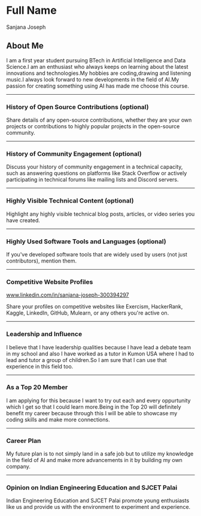 # Full Name
Sanjana Joseph
## About Me

I am a first year student pursuing BTech in Artificial Intelligence and Data Science.I am an enthusiast who always keeps on learning about the latest innovations and technologies.My hobbies are coding,drawing and listening music.I always look forward to new developments in the field of AI.My passion for creating something using AI has made me choose this course. 

---

### History of Open Source Contributions (optional)

Share details of any open-source contributions, whether they are your own projects or contributions to highly popular projects in the open-source community.

---

### History of Community Engagement (optional)

Discuss your history of community engagement in a technical capacity, such as answering questions on platforms like Stack Overflow or actively participating in technical forums like mailing lists and Discord servers.

---

### Highly Visible Technical Content (optional)

Highlight any highly visible technical blog posts, articles, or video series you have created.

---

### Highly Used Software Tools and Languages (optional)

If you've developed software tools that are widely used by users (not just contributors), mention them.

---

### Competitive Website Profiles
www.linkedin.com/in/sanjana-joseph-300394297


Share your profiles on competitive websites like Exercism, HackerRank, Kaggle, LinkedIn, GitHub, Mulearn, or any others you're active on.

---

### Leadership and Influence

I believe that I have leadership qualities because I have lead a debate team in my school and also I have worked as a tutor in Kumon USA where I had to lead and tutor a group of children.So I am sure that I can use that experience in this field too.

---

### As a Top 20 Member
I am applying for this because I want to try out each and every oppurtunity which I get so that I could learn more.Being in the Top 20 will definitely benefit my career because through this I will be able to showcase my coding skills and make more connections.


---

### Career Plan

My future plan is to not simply land in a safe job but to utilize my knowledge in the field of AI and make more advancements in it by building my own company.

---

### Opinion on Indian Engineering Education and SJCET Palai
 Indian Engineering Education and SJCET Palai promote young enthusiasts like us and provide us with the environment to experiment and experience.

